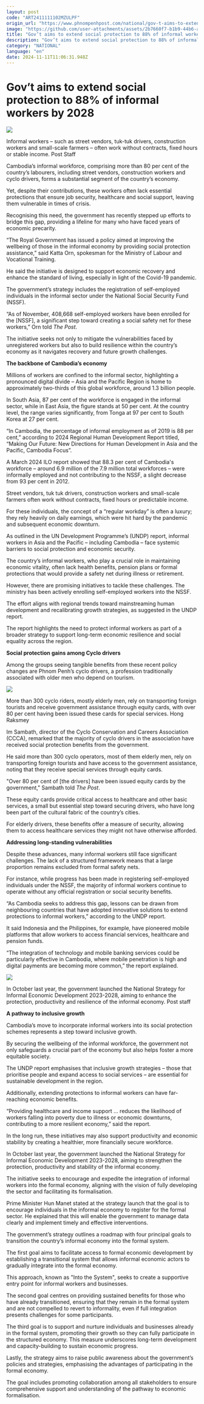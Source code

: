 ```yaml
---
layout: post
code: "ART2411111102MZULPF"
origin_url: "https://www.phnompenhpost.com/national/gov-t-aims-to-extend-social-protection-to-88-of-informal-workers-by-2028"
image: "https://github.com/user-attachments/assets/2b7660f7-b1b9-44b6-ae46-61aacc5bf0f2"
title: "Gov’t aims to extend social protection to 88% of informal workers by 2028"
description: "​​Gov’t aims to extend social protection to 88% of informal workers by 2028​"
category: "NATIONAL"
language: "en"
date: 2024-11-11T11:06:31.948Z
---
```


# Gov’t aims to extend social protection to 88% of informal workers by 2028

![](https://github.com/user-attachments/assets/1bd2343d-a2b3-4bc5-8736-afa6926a59d9)

Informal workers – such as street vendors, tuk-tuk drivers, construction workers and small-scale farmers – often work without contracts, fixed hours or stable income. Post Staff

Cambodia’s informal workforce, comprising more than 80 per cent of the country’s labourers, including street vendors, construction workers and cyclo drivers, forms a substantial segment of the country’s economy.

Yet, despite their contributions, these workers often lack essential protections that ensure job security, healthcare and social support, leaving them vulnerable in times of crisis. 

Recognising this need, the government has recently stepped up efforts to bridge this gap, providing a lifeline for many who have faced years of economic precarity.

“The Royal Government has issued a policy aimed at improving the wellbeing of those in the informal economy by providing social protection assistance,” said Katta Orn, spokesman for the Ministry of Labour and Vocational Training.

He said the initiative is designed to support economic recovery and enhance the standard of living, especially in light of the Covid-19 pandemic.

The government’s strategy includes the registration of self-employed individuals in the informal sector under the National Social Security Fund (NSSF). 

“As of November, 408,668 self-employed workers have been enrolled for the \[NSSF\], a significant step toward creating a social safety net for these workers,” Orn told _The Post_. 

The initiative seeks not only to mitigate the vulnerabilities faced by unregistered workers but also to build resilience within the country’s economy as it navigates recovery and future growth challenges.

**The backbone of Cambodia’s economy**

Millions of workers are confined to the informal sector, highlighting a pronounced digital divide – Asia and the Pacific Region is home to approximately two-thirds of this global workforce, around 1.3 billion people.

In South Asia, 87 per cent of the workforce is engaged in the informal sector, while in East Asia, the figure stands at 50 per cent. At the country level, the range varies significantly, from Tonga at 97 per cent to South Korea at 27 per cent. 

“In Cambodia, the percentage of informal employment as of 2019 is 88 per cent,” according to 2024 Regional Human Development Report titled, “Making Our Future: New Directions for Human Development in Asia and the Pacific, Cambodia Focus”.

A March 2024 ILO report showed that 88.3 per cent of Cambodia's workforce – around 6.9 million of the 7.9 million total workforces – were informally employed and not contributing to the NSSF, a slight decrease from 93 per cent in 2012.

Street vendors, tuk tuk drivers, construction workers and small-scale farmers often work without contracts, fixed hours or predictable income. 

For these individuals, the concept of a “regular workday” is often a luxury; they rely heavily on daily earnings, which were hit hard by the pandemic and subsequent economic downturn.

As outlined in the UN Development Programme’s (UNDP) report, informal workers in Asia and the Pacific – including Cambodia – face systemic barriers to social protection and economic security. 

The country’s informal workers, who play a crucial role in maintaining economic vitality, often lack health benefits, pension plans or formal protections that would provide a safety net during illness or retirement.

However, there are promising initiatives to tackle these challenges. The ministry has been actively enrolling self-employed workers into the NSSF. 

The effort aligns with regional trends toward mainstreaming human development and recalibrating growth strategies, as suggested in the UNDP report. 

The report highlights the need to protect informal workers as part of a broader strategy to support long-term economic resilience and social equality across the region.

**Social protection gains among Cyclo drivers**

Among the groups seeing tangible benefits from these recent policy changes are Phnom Penh’s cyclo drivers, a profession traditionally associated with older men who depend on tourism.

![](https://github.com/user-attachments/assets/e62542fe-87e4-4d63-b993-c0c43f7fe24d)

More than 300 cyclo riders, mostly elderly men, rely on transporting foreign tourists and receive government assistance through equity cards, with over 80 per cent having been issued these cards for special services. Hong Raksmey

Im Sambath, director of the Cyclo Conservation and Careers Association (CCCA), remarked that the majority of cyclo drivers in the association have received social protection benefits from the government.

He said more than 300 cyclo operators, most of them elderly men, rely on transporting foreign tourists and have access to the government assistance, noting that they receive special services through equity cards. 

"Over 80 per cent of \[the drivers\] have been issued equity cards by the government," Sambath told _The Post_.

These equity cards provide critical access to healthcare and other basic services, a small but essential step toward securing drivers, who have long been part of the cultural fabric of the country’s cities. 

For elderly drivers, these benefits offer a measure of security, allowing them to access healthcare services they might not have otherwise afforded.

**Addressing long-standing vulnerabilities**

Despite these advances, many informal workers still face significant challenges. The lack of a structured framework means that a large proportion remains excluded from formal safety nets. 

For instance, while progress has been made in registering self-employed individuals under the NSSF, the majority of informal workers continue to operate without any official registration or social security benefits.

“As Cambodia seeks to address this gap, lessons can be drawn from neighbouring countries that have adopted innovative solutions to extend protections to informal workers,” according to the UNDP report. 

It said Indonesia and the Philippines, for example, have pioneered mobile platforms that allow workers to access financial services, healthcare and pension funds. 

“The integration of technology and mobile banking services could be particularly effective in Cambodia, where mobile penetration is high and digital payments are becoming more common,” the report explained. 

![](https://github.com/user-attachments/assets/e34ea759-6465-40a2-beca-45459cb82dc9)

In October last year, the government launched the National Strategy for Informal Economic Development 2023-2028, aiming to enhance the protection, productivity and resilience of the informal economy. Post staff

**A pathway to inclusive growth**

Cambodia’s move to incorporate informal workers into its social protection schemes represents a step toward inclusive growth. 

By securing the wellbeing of the informal workforce, the government not only safeguards a crucial part of the economy but also helps foster a more equitable society. 

The UNDP report emphasises that inclusive growth strategies – those that prioritise people and expand access to social services – are essential for sustainable development in the region.

Additionally, extending protections to informal workers can have far-reaching economic benefits. 

“Providing healthcare and income support … reduces the likelihood of workers falling into poverty due to illness or economic downturns, contributing to a more resilient economy,” said the report. 

In the long run, these initiatives may also support productivity and economic stability by creating a healthier, more financially secure workforce.

In October last year, the government launched the National Strategy for Informal Economic Development 2023-2028, aiming to strengthen the protection, productivity and stability of the informal economy.

The initiative seeks to encourage and expedite the integration of informal workers into the formal economy, aligning with the vision of fully developing the sector and facilitating its formalisation.

Prime Minister Hun Manet stated at the strategy launch that the goal is to encourage individuals in the informal economy to register for the formal sector. He explained that this will enable the government to manage data clearly and implement timely and effective interventions.

The government’s strategy outlines a roadmap with four principal goals to transition the country’s informal economy into the formal system.

The first goal aims to facilitate access to formal economic development by establishing a transitional system that allows informal economic actors to gradually integrate into the formal economy.

This approach, known as "Into the System", seeks to create a supportive entry point for informal workers and businesses.

The second goal centres on providing sustained benefits for those who have already transitioned, ensuring that they remain in the formal system and are not compelled to revert to informality, even if full integration presents challenges for some participants.

The third goal is to support and nurture individuals and businesses already in the formal system, promoting their growth so they can fully participate in the structured economy. This measure underscores long-term development and capacity-building to sustain economic progress.

Lastly, the strategy aims to raise public awareness about the government’s policies and strategies, emphasising the advantages of participating in the formal economy.

The goal includes promoting collaboration among all stakeholders to ensure comprehensive support and understanding of the pathway to economic formalisation.